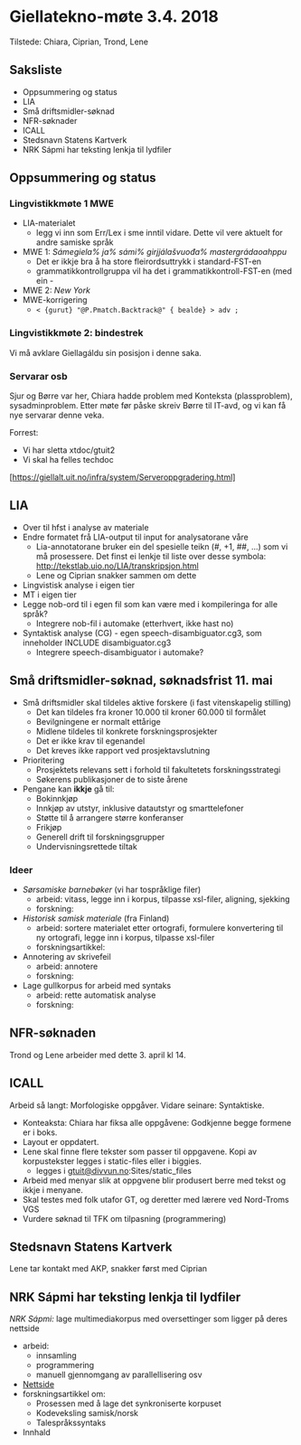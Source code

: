 # Giellatekno-møte 3.4. 2018

Tilstede: Chiara, Ciprian, Trond, Lene

## Saksliste
* Oppsummering og status
* LIA
* Små driftsmidler-søknad
* NFR-søknader
* ICALL
* Stedsnavn Statens Kartverk
* NRK Sápmi har teksting lenkja til lydfiler

##  Oppsummering og status

###  Lingvistikkmøte 1 MWE

* LIA-materialet 
    - legg vi inn som Err/Lex i sme inntil vidare. Dette vil vere
aktuelt for andre samiske språk
* MWE 1: *Sámegiela% ja% sámi% girjjálašvuođa% mastergrádaoahppu*
    - Det er ikkje bra å ha store fleirordsuttrykk i standard-FST-en
    - grammatikkontrollgruppa vil ha det i grammatikkontroll-FST-en
   (med ein -
* MWE 2: *New York*
* MWE-korrigering
    - `< {gurut} "@P.Pmatch.Backtrack@" { bealde} > adv ;`

###  Lingvistikkmøte 2: bindestrek

Vi må avklare Giellagáldu sin posisjon i denne saka.

###  Servarar osb

Sjur og Børre var her, Chiara hadde problem med Konteksta 
(plassproblem), sysadminproblem. Etter møte før påske skreiv 
Børre til IT-avd, og vi kan få nye servarar denne veka.

Forrest:
* Vi har sletta xtdoc/gtuit2
* Vi skal ha felles techdoc

[https://giellalt.uit.no/infra/system/Serveroppgradering.html]

##  LIA

* Over til hfst i analyse av materiale
* Endre formatet frå LIA-output til input for analysatorane våre
    - Lia-annotatorane bruker ein del spesielle teikn (#, +1, ##, ...) som vi må
  prosessere. Det finst ei lenkje til liste over desse symbola: http://tekstlab.uio.no/LIA/transkripsjon.html
    - Lene og Ciprian snakker sammen om dette
* Lingvistisk analyse i eigen tier
* MT i eigen tier
* Legge nob-ord til i egen fil som kan være med i kompileringa for alle språk? 
    - Integrere nob-fil i automake (etterhvert, ikke hast no)
* Syntaktisk analyse (CG) - egen speech-disambiguator.cg3, som inneholder INCLUDE disambiguator.cg3
    - Integrere speech-disambiguator i automake?

##  Små driftsmidler-søknad, søknadsfrist 11. mai
* Små driftsmidler skal tildeles aktive forskere (i fast vitenskapelig stilling)
    - Det  kan tildeles fra kroner 10.000 til kroner 60.000 til formålet 
    - Bevilgningene  er normalt ettårige 
    - Midlene  tildeles til konkrete forskningsprosjekter 
    - Det er ikke krav til egenandel 
    - Det kreves ikke rapport ved prosjektavslutning
* Prioritering
    - Prosjektets  relevans sett i forhold til fakultetets forskningsstrategi
    - Søkerens publikasjoner de to siste årene
* Pengane kan **ikkje** gå til:
    - Bokinnkjøp
    - Innkjøp av utstyr, inklusive datautstyr og smarttelefoner
    - Støtte til å arrangere større konferanser
    - Frikjøp
    - Generell drift til forskningsgrupper
    - Undervisningsrettede tiltak

###  Ideer
* *Sørsamiske barnebøker* (vi har tospråklige filer)
    - arbeid: vitass, legge inn i korpus, tilpasse xsl-filer, aligning, sjekking
    - forskning:
* *Historisk samisk materiale* (fra Finland)
    - arbeid: sortere materialet etter ortografi, formulere konvertering til ny ortografi, legge inn i korpus, tilpasse xsl-filer
    - forskningsartikkel:
* Annotering av skrivefeil
    - arbeid: annotere
    - forskning:
* Lage gullkorpus for arbeid med syntaks
    - arbeid: rette automatisk analyse
    - forskning:

##  NFR-søknaden
Trond og Lene arbeider med dette 3. april kl 14.

##  ICALL
Arbeid så langt: Morfologiske oppgåver. Vidare seinare: Syntaktiske.

* Konteaksta: Chiara har fiksa alle oppgåvene: Godkjenne begge formene er i boks.
* Layout er oppdatert.
* Lene skal finne flere tekster som passer til oppgavene. Kopi av korpustekster legges i static-files eller i biggies.
    - legges i gtuit@divvun.no:Sites/static_files
* Arbeid med menyar slik at oppgvene blir produsert berre med tekst og ikkje i menyane.
* Skal testes med folk utafor GT, og deretter med lærere ved Nord-Troms VGS
* Vurdere søknad til TFK om tilpasning (programmering)

##  Stedsnavn Statens Kartverk
Lene tar kontakt med AKP, snakker først med Ciprian

##  NRK Sápmi har teksting lenkja til lydfiler

 *NRK Sápmi:* lage multimediakorpus med oversettinger som ligger på deres nettside
* arbeid: 
    - innsamling
    - programmering 
    - manuell gjennomgang av parallellisering osv
* [Nettside](https://tv.nrk.no/serie/studio-sapmi/SAPP67005118/14-01-2018#t=7m39s)
* forskningsartikkel om: 
    - Prosessen med å lage det synkroniserte korpuset
    - Kodeveksling samisk/norsk
    - Talespråkssyntaks
* Innhald
